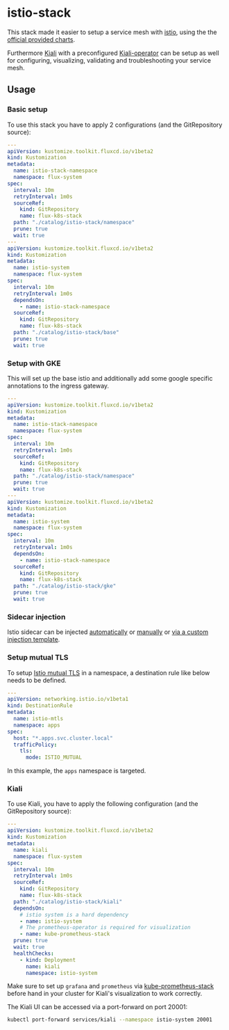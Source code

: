 # istio-stack

This stack made it easier to setup a service mesh with [istio](https://istio.io/latest/),
using the the [official provided charts](https://artifacthub.io/packages/search?ts_query_web=istio&official=true&sort=relevance&page=1).

Furthermore [Kiali](https://kiali.io/) with a preconfigured [Kiali-operator](https://github.com/kiali/helm-charts/tree/master/kiali-operator)
can be setup as well for configuring, visualizing, validating and troubleshooting your service mesh.

## Usage

### Basic setup

To use this stack you have to apply 2 configurations (and the GitRepository source):

```yaml
---
apiVersion: kustomize.toolkit.fluxcd.io/v1beta2
kind: Kustomization
metadata:
  name: istio-stack-namespace
  namespace: flux-system
spec:
  interval: 10m
  retryInterval: 1m0s
  sourceRef:
    kind: GitRepository
    name: flux-k8s-stack
  path: "./catalog/istio-stack/namespace"
  prune: true
  wait: true
---
apiVersion: kustomize.toolkit.fluxcd.io/v1beta2
kind: Kustomization
metadata:
  name: istio-system
  namespace: flux-system
spec:
  interval: 10m
  retryInterval: 1m0s
  dependsOn:
    - name: istio-stack-namespace
  sourceRef:
    kind: GitRepository
    name: flux-k8s-stack
  path: "./catalog/istio-stack/base"
  prune: true
  wait: true
```

### Setup with GKE

This will set up the base istio and additionally add some google specific annotations to the ingress gateway.

```yaml
---
apiVersion: kustomize.toolkit.fluxcd.io/v1beta2
kind: Kustomization
metadata:
  name: istio-stack-namespace
  namespace: flux-system
spec:
  interval: 10m
  retryInterval: 1m0s
  sourceRef:
    kind: GitRepository
    name: flux-k8s-stack
  path: "./catalog/istio-stack/namespace"
  prune: true
  wait: true
---
apiVersion: kustomize.toolkit.fluxcd.io/v1beta2
kind: Kustomization
metadata:
  name: istio-system
  namespace: flux-system
spec:
  interval: 10m
  retryInterval: 1m0s
  dependsOn:
    - name: istio-stack-namespace
  sourceRef:
    kind: GitRepository
    name: flux-k8s-stack
  path: "./catalog/istio-stack/gke"
  prune: true
  wait: true
```

### Sidecar injection

Istio sidecar can be injected [automatically](https://istio.io/latest/docs/setup/additional-setup/sidecar-injection/#automatic-sidecar-injection)
or [manually](https://istio.io/latest/docs/setup/additional-setup/sidecar-injection/#manual-sidecar-injection)
or [via a custom injection template](https://istio.io/latest/docs/setup/additional-setup/sidecar-injection/#customizing-injection).

### Setup mutual TLS

To setup [Istio mutual TLS](https://istio.io/latest/docs/tasks/security/authentication/mtls-migration/) in a namespace,
a destination rule like below needs to be defined.

```yaml
---
apiVersion: networking.istio.io/v1beta1
kind: DestinationRule
metadata:
  name: istio-mtls
  namespace: apps
spec:
  host: "*.apps.svc.cluster.local"
  trafficPolicy:
    tls:
      mode: ISTIO_MUTUAL
```

In this example, the `apps` namespace is targeted.

### Kiali

To use Kiali, you have to apply the following configuration (and the GitRepository source):

```yaml
---
apiVersion: kustomize.toolkit.fluxcd.io/v1beta2
kind: Kustomization
metadata:
  name: kiali
  namespace: flux-system
spec:
  interval: 10m
  retryInterval: 1m0s
  sourceRef:
    kind: GitRepository
    name: flux-k8s-stack
  path: "./catalog/istio-stack/kiali"
  dependsOn:
    # istio system is a hard dependency
    - name: istio-system
    # The prometheus-operator is required for visualization
    - name: kube-prometheus-stack
  prune: true
  wait: true
  healthChecks:
    - kind: Deployment
      name: kiali
      namespace: istio-system
```

Make sure to set up `grafana` and `prometheus` via [kube-prometheus-stack](./../kube-prometheus-stack/README.md)
before hand in your cluster for Kiali's visualization to work correctly.

The Kiali UI can be accessed via a port-forward on port 20001:

```sh
kubectl port-forward services/kiali --namespace istio-system 20001
```
